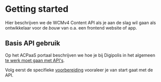 # Getting started

Hier beschrijven we de WCMv4 Content API als je aan de slag wil gaan als ontwikkelaar voor de *bouw* van o.a. een frontend website of app.

## Basis API gebruik

Op het ACPaaS portaal beschrijven we hoe je bij Digipolis in het algemeen [te werk moet gaan met API's](https://acpaas.digipolis.be/nl/docs/koppelen-met-api).

Volg eerst de specifieke [voorbereiding](/content/preparation.md) vooraleer je van start gaat met de API.

